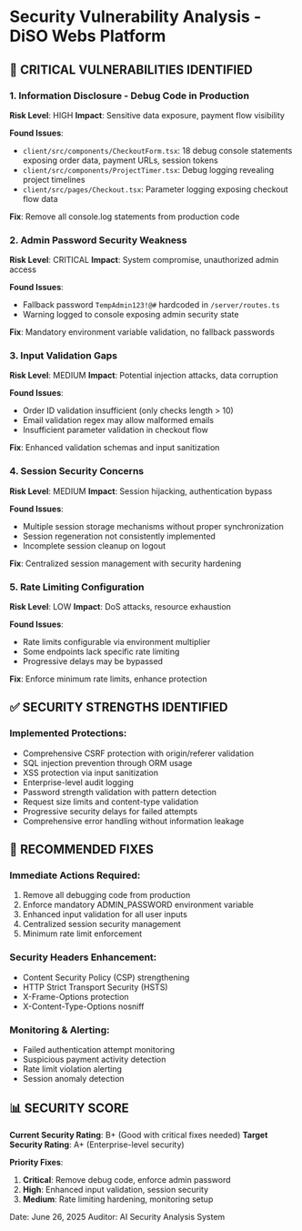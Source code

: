 # Security Vulnerability Analysis - DiSO Webs Platform

## 🚨 CRITICAL VULNERABILITIES IDENTIFIED

### 1. Information Disclosure - Debug Code in Production
**Risk Level**: HIGH
**Impact**: Sensitive data exposure, payment flow visibility

**Found Issues**:
- `client/src/components/CheckoutForm.tsx`: 18 debug console statements exposing order data, payment URLs, session tokens
- `client/src/components/ProjectTimer.tsx`: Debug logging revealing project timelines
- `client/src/pages/Checkout.tsx`: Parameter logging exposing checkout flow data

**Fix**: Remove all console.log statements from production code

### 2. Admin Password Security Weakness
**Risk Level**: CRITICAL
**Impact**: System compromise, unauthorized admin access

**Found Issues**:
- Fallback password `TempAdmin123!@#` hardcoded in `/server/routes.ts`
- Warning logged to console exposing admin security state

**Fix**: Mandatory environment variable validation, no fallback passwords

### 3. Input Validation Gaps
**Risk Level**: MEDIUM
**Impact**: Potential injection attacks, data corruption

**Found Issues**:
- Order ID validation insufficient (only checks length > 10)
- Email validation regex may allow malformed emails
- Insufficient parameter validation in checkout flow

**Fix**: Enhanced validation schemas and input sanitization

### 4. Session Security Concerns
**Risk Level**: MEDIUM
**Impact**: Session hijacking, authentication bypass

**Found Issues**:
- Multiple session storage mechanisms without proper synchronization
- Session regeneration not consistently implemented
- Incomplete session cleanup on logout

**Fix**: Centralized session management with security hardening

### 5. Rate Limiting Configuration
**Risk Level**: LOW
**Impact**: DoS attacks, resource exhaustion

**Found Issues**:
- Rate limits configurable via environment multiplier
- Some endpoints lack specific rate limiting
- Progressive delays may be bypassed

**Fix**: Enforce minimum rate limits, enhance protection

## ✅ SECURITY STRENGTHS IDENTIFIED

### Implemented Protections:
- Comprehensive CSRF protection with origin/referer validation
- SQL injection prevention through ORM usage
- XSS protection via input sanitization
- Enterprise-level audit logging
- Password strength validation with pattern detection
- Request size limits and content-type validation
- Progressive security delays for failed attempts
- Comprehensive error handling without information leakage

## 🔧 RECOMMENDED FIXES

### Immediate Actions Required:
1. Remove all debugging code from production
2. Enforce mandatory ADMIN_PASSWORD environment variable
3. Enhanced input validation for all user inputs
4. Centralized session security management
5. Minimum rate limit enforcement

### Security Headers Enhancement:
- Content Security Policy (CSP) strengthening
- HTTP Strict Transport Security (HSTS)
- X-Frame-Options protection
- X-Content-Type-Options nosniff

### Monitoring & Alerting:
- Failed authentication attempt monitoring
- Suspicious payment activity detection
- Rate limit violation alerting
- Session anomaly detection

## 📊 SECURITY SCORE

**Current Security Rating**: B+ (Good with critical fixes needed)
**Target Security Rating**: A+ (Enterprise-level security)

**Priority Fixes**:
1. **Critical**: Remove debug code, enforce admin password
2. **High**: Enhanced input validation, session security
3. **Medium**: Rate limiting hardening, monitoring setup

Date: June 26, 2025
Auditor: AI Security Analysis System